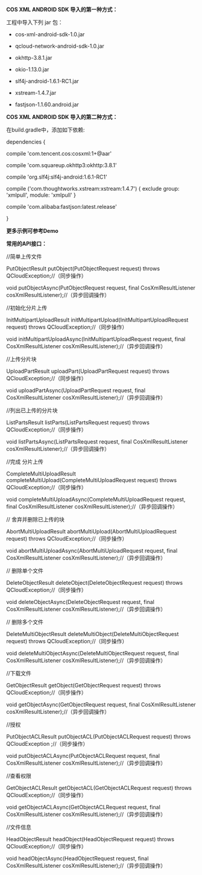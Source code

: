 **COS XML ANDROID SDK 导入的第一种方式：**

工程中导入下列 jar 包：
- cos-xml-android-sdk-1.0.jar

- qcloud-network-android-sdk-1.0.jar
 
- okhttp-3.8.1.jar

- okio-1.13.0.jar
 
- slf4j-android-1.6.1-RC1.jar

- xstream-1.4.7.jar

- fastjson-1.1.60.android.jar


**COS XML ANDROID SDK 导入的第二种方式：**

在build.gradle中，添加如下依赖:

dependencies { 

compile 'com.tencent.cos:cosxml:1+@aar'

compile 'com.squareup.okhttp3:okhttp:3.8.1'

compile 'org.slf4j:slf4j-android:1.6.1-RC1'

compile ('com.thoughtworks.xstream:xstream:1.4.7') {
exclude group: 'xmlpull', module: 'xmlpull'
}

compile 'com.alibaba:fastjson:latest.release'

}

**更多示例可参考Demo**

**常用的API接口：**

//简单上传文件

PutObjectResult putObject(PutObjectRequest request) throws QCloudException;//（同步操作）

void putObjectAsync(PutObjectRequest request, final CosXmlResultListener cosXmlResultListener);//（异步回调操作）


//初始化分片上传

InitMultipartUploadResult initMultipartUpload(InitMultipartUploadRequest request) throws QCloudException;//（同步操作）

void initMultipartUploadAsync(InitMultipartUploadRequest request, final CosXmlResultListener cosXmlResultListener);//（异步回调操作）


//上传分片块

UploadPartResult uploadPart(UploadPartRequest request) throws QCloudException;//（同步操作）

void uploadPartAsync(UploadPartRequest request, final CosXmlResultListener cosXmlResultListener);//（异步回调操作）


//列出已上传的分片块

ListPartsResult listParts(ListPartsRequest request) throws QCloudException;//（同步操作）

void listPartsAsync(ListPartsRequest request, final CosXmlResultListener cosXmlResultListener);//（异步回调操作）


//完成 分片上传

CompleteMultiUploadResult completeMultiUpload(CompleteMultiUploadRequest request) throws QCloudException;//（同步操作）

void completeMultiUploadAsync(CompleteMultiUploadRequest request, final CosXmlResultListener cosXmlResultListener);//（异步回调操作）


// 舍弃并删除已上传的块

AbortMultiUploadResult abortMultiUpload(AbortMultiUploadRequest request) throws QCloudException;//（同步操作）

void abortMultiUploadAsync(AbortMultiUploadRequest request, final CosXmlResultListener cosXmlResultListener);//（异步回调操作）


// 删除单个文件

DeleteObjectResult deleteObject(DeleteObjectRequest request) throws QCloudException;//（同步操作）

void deleteObjectAsync(DeleteObjectRequest request, final CosXmlResultListener cosXmlResultListener);//（异步回调操作）


// 删除多个文件

DeleteMultiObjectResult deleteMultiObject(DeleteMultiObjectRequest request) throws QCloudException;//（同步操作）

void deleteMultiObjectAsync(DeleteMultiObjectRequest request, final CosXmlResultListener cosXmlResultListener);//（异步回调操作）


//下载文件

GetObjectResult getObject(GetObjectRequest request) throws QCloudException;//（同步操作）

void getObjectAsync(GetObjectRequest request, final CosXmlResultListener cosXmlResultListener);//（异步回调操作）


//授权

PutObjectACLResult putObjectACL(PutObjectACLRequest request) throws QCloudException ;//（同步操作）

void putObjectACLAsync(PutObjectACLRequest request, final CosXmlResultListener cosXmlResultListener);//（异步回调操作）


//查看权限

GetObjectACLResult getObjectACL(GetObjectACLRequest request) throws QCloudException;//（同步操作）

void getObjectACLAsync(GetObjectACLRequest request, final CosXmlResultListener cosXmlResultListener);//（异步回调操作）


//文件信息

HeadObjectResult headObject(HeadObjectRequest request) throws QCloudException;//（同步操作）

void headObjectAsync(HeadObjectRequest request, final CosXmlResultListener cosXmlResultListener);//（异步回调操作）





